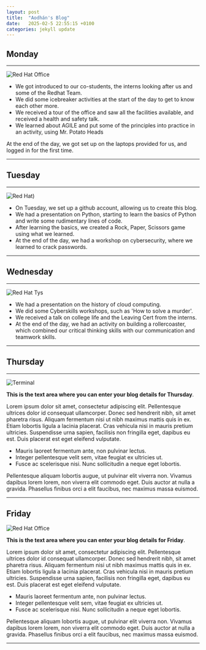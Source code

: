 ```yaml
---
layout: post
title:  "Aodhán's Blog"
date:   2025-02-5 22:55:15 +0100
categories: jekyll update
---
```


## Monday


---


![Red Hat Office](https://lumiere-a.akamaihd.net/v1/images/open-uri20150422-20810-enmr1e_871e8eac.jpeg?region=0,0,450,450)

* We got introduced to our co-students, the interns looking after us and some of the Redhat Team.
* We did some icebreaker activities at the start of the day to get to know each other more.
* We received a tour of the office and saw all the facilities available, and received a health and safety talk.
* We learned about AGILE and put some of the principles into practice in an activity, using Mr. Potato Heads
  
At the end of the day, we got set up on the laptops provided for us, and logged in for the first time.

---


## Tuesday


---


![Red Hat](https://149860134.v2.pressablecdn.com/wp-content/uploads/pythoned.png))


* On Tuesday, we set up a github account, allowing us to create this blog.
* We had a presentation on Python, starting to learn the basics of Python and write some rudimentary lines of code.
* After learning the basics, we created a Rock, Paper, Scissors game using what we learned.
* At the end of the day, we had a workshop on cybersecurity, where we learned to crack passwords.



---


## Wednesday


---


![Red Hat Tys](https://content.instructables.com/F20/WNBK/KTFSUUBJ/F20WNBKKTFSUUBJ.png?auto=webp&fit=bounds&frame=1&height=1024&width=1024auto=webp&frame=1&height=150)

* We had a presentation on the history of cloud computing.
* We did some Cyberskills workshops, such as 'How to solve a murder'.
* We received a talk on college life and the Leaving Cert from the interns.
* At the end of the day, we had an activity on building a rollercoaster, which combined our critical thinking skills with our communication and teamwork skills.

---


## Thursday


---


![Terminal](https://helpdeskgeek.com/wp-content/pictures/2023/01/preview-media-0-Title-Image.jpg "Terminal")

**This is the text area where you can enter your blog details for Thursday**.

Lorem ipsum dolor sit amet, consectetur adipiscing elit. Pellentesque ultrices dolor id consequat ullamcorper. Donec sed hendrerit nibh, sit amet pharetra risus. Aliquam fermentum nisi ut nibh maximus mattis quis in ex. Etiam lobortis ligula a lacinia placerat. Cras vehicula nisi in mauris pretium ultricies. Suspendisse urna sapien, facilisis non fringilla eget, dapibus eu est. Duis placerat est eget eleifend vulputate. 

* Mauris laoreet fermentum ante, non pulvinar lectus. 
* Integer pellentesque velit sem, vitae feugiat ex ultricies ut. 
* Fusce ac scelerisque nisi. Nunc sollicitudin a neque eget lobortis. 

Pellentesque aliquam lobortis augue, ut pulvinar elit viverra non. Vivamus dapibus lorem lorem, non viverra elit commodo eget. Duis auctor at nulla a gravida. Phasellus finibus orci a elit faucibus, nec maximus massa euismod.

---


## Friday

![Red Hat Office](https://github.blog/wp-content/uploads/2023/10/Collaboration-DarkMode-2.png?resize=1200%2C630 "Github")

**This is the text area where you can enter your blog details for Friday**.

Lorem ipsum dolor sit amet, consectetur adipiscing elit. Pellentesque ultrices dolor id consequat ullamcorper. Donec sed hendrerit nibh, sit amet pharetra risus. Aliquam fermentum nisi ut nibh maximus mattis quis in ex. Etiam lobortis ligula a lacinia placerat. Cras vehicula nisi in mauris pretium ultricies. Suspendisse urna sapien, facilisis non fringilla eget, dapibus eu est. Duis placerat est eget eleifend vulputate. 

* Mauris laoreet fermentum ante, non pulvinar lectus. 
* Integer pellentesque velit sem, vitae feugiat ex ultricies ut. 
* Fusce ac scelerisque nisi. Nunc sollicitudin a neque eget lobortis. 

Pellentesque aliquam lobortis augue, ut pulvinar elit viverra non. Vivamus dapibus lorem lorem, non viverra elit commodo eget. Duis auctor at nulla a gravida. Phasellus finibus orci a elit faucibus, nec maximus massa euismod.

---
